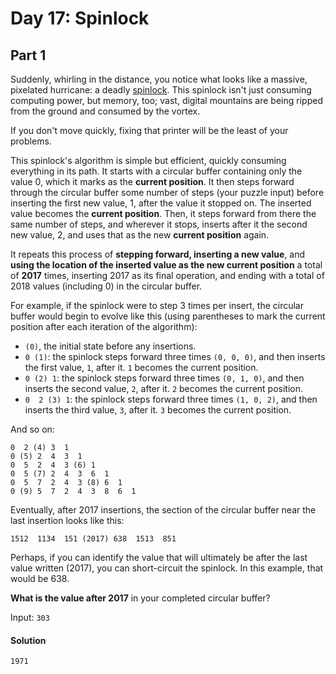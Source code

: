 Day 17: Spinlock
=====

## Part 1
Suddenly, whirling in the distance, you notice what looks like a massive, pixelated hurricane: a deadly [spinlock](https://en.wikipedia.org/wiki/Spinlock). This spinlock isn't just consuming computing power, but memory, too; vast, digital mountains are being ripped from the ground and consumed by the vortex.

If you don't move quickly, fixing that printer will be the least of your problems.

This spinlock's algorithm is simple but efficient, quickly consuming everything in its path. It starts with a circular buffer containing only the value 0, which it marks as the **current position**. It then steps forward through the circular buffer some number of steps (your puzzle input) before inserting the first new value, 1, after the value it stopped on. The inserted value becomes the **current position**. Then, it steps forward from there the same number of steps, and wherever it stops, inserts after it the second new value, 2, and uses that as the new **current position** again.

It repeats this process of **stepping forward, inserting a new value**, and **using the location of the inserted value as the new current position** a total of **2017** times, inserting 2017 as its final operation, and ending with a total of 2018 values (including 0) in the circular buffer.

For example, if the spinlock were to step 3 times per insert, the circular buffer would begin to evolve like this (using parentheses to mark the current position after each iteration of the algorithm):

- `(0)`, the initial state before any insertions.
- `0 (1)`: the spinlock steps forward three times `(0, 0, 0)`, and then inserts the first value, `1`, after it. `1` becomes the current position.
- `0 (2) 1`: the spinlock steps forward three times `(0, 1, 0)`, and then inserts the second value, `2`, after it. `2` becomes the current position.
- `0  2 (3) 1`: the spinlock steps forward three times `(1, 0, 2)`, and then inserts the third value, `3`, after it. `3` becomes the current position.

And so on:

```
0  2 (4) 3  1
0 (5) 2  4  3  1
0  5  2  4  3 (6) 1
0  5 (7) 2  4  3  6  1
0  5  7  2  4  3 (8) 6  1
0 (9) 5  7  2  4  3  8  6  1
```

Eventually, after 2017 insertions, the section of the circular buffer near the last insertion looks like this:

`1512  1134  151 (2017) 638  1513  851`

Perhaps, if you can identify the value that will ultimately be after the last value written (2017), you can short-circuit the spinlock. In this example, that would be 638.

**What is the value after 2017** in your completed circular buffer?

Input: `303`

#### Solution
`1971`
